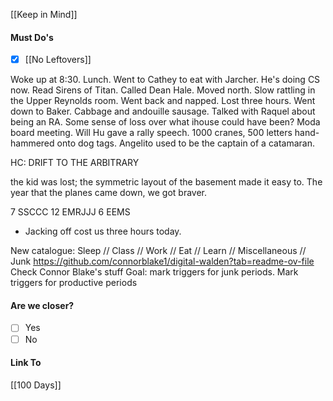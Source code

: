 [[Keep in Mind]]
#### Must Do's
- [x] [[No Leftovers]]

Woke up at 8:30. Lunch. Went to Cathey to eat with Jarcher. He's doing CS now. Read Sirens of Titan. Called Dean Hale. Moved north. Slow rattling in the Upper Reynolds room. Went back and napped. Lost three hours. Went down to Baker. Cabbage and andouille sausage. Talked with Raquel about being an RA. Some sense of loss over what ihouse could have been? Moda board meeting. Will Hu gave a rally speech. 1000 cranes, 500 letters hand-hammered onto dog tags. Angelito used to be the captain of a catamaran.

HC: DRIFT TO THE ARBITRARY

the kid was lost; the symmetric layout of the basement made it easy to.
The year that the planes came down, we got braver.

7 SSCCC 12 EMRJJJ 6 EEMS
- Jacking off cost us three hours today. 

New catalogue:
Sleep // Class // Work // Eat // Learn // Miscellaneous // Junk
https://github.com/connorblake1/digital-walden?tab=readme-ov-file
Check Connor Blake's stuff
Goal: mark triggers for junk periods. 
Mark triggers for productive periods
#### Are we closer?
- [ ] Yes
- [ ] No
#### Link To
[[100 Days]]
